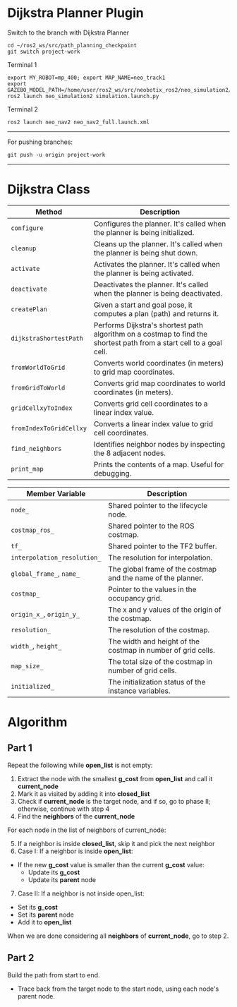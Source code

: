 # Dijkstra Planner Plugin

Switch to the branch with Dijkstra Planner

    cd ~/ros2_ws/src/path_planning_checkpoint
    git switch project-work

Terminal 1

    export MY_ROBOT=mp_400; export MAP_NAME=neo_track1
    export GAZEBO_MODEL_PATH=/home/user/ros2_ws/src/neobotix_ros2/neo_simulation2/models:/home/user/ros2_ws/src:/home/user/ros2_ws/src/neobotix_ros2
    ros2 launch neo_simulation2 simulation.launch.py

Terminal 2

    ros2 launch neo_nav2 neo_nav2_full.launch.xml


---
For pushing branches:
    
    git push -u origin project-work
---
# Dijkstra Class

| Method | Description |
| --- | --- |
| `configure` | Configures the planner. It's called when the planner is being initialized. |
| `cleanup` | Cleans up the planner. It's called when the planner is being shut down. |
| `activate` | Activates the planner. It's called when the planner is being activated. |
| `deactivate` | Deactivates the planner. It's called when the planner is being deactivated. |
| `createPlan` | Given a start and goal pose, it computes a plan (path) and returns it. |
| `dijkstraShortestPath` | Performs Dijkstra's shortest path algorithm on a costmap to find the shortest path from a start cell to a goal cell. |
| `fromWorldToGrid` | Converts world coordinates (in meters) to grid map coordinates. |
| `fromGridToWorld` | Converts grid map coordinates to world coordinates (in meters). |
| `gridCellxyToIndex` | Converts grid cell coordinates to a linear index value. |
| `fromIndexToGridCellxy` | Converts a linear index value to grid cell coordinates. |
| `find_neighbors` | Identifies neighbor nodes by inspecting the 8 adjacent nodes. |
| `print_map` | Prints the contents of a map. Useful for debugging. |


| Member Variable | Description |
| --- | --- |
| `node_` | Shared pointer to the lifecycle node. |
| `costmap_ros_` | Shared pointer to the ROS costmap. |
| `tf_` | Shared pointer to the TF2 buffer. |
| `interpolation_resolution_` | The resolution for interpolation. |
| `global_frame_`, `name_` | The global frame of the costmap and the name of the planner. |
| `costmap_` | Pointer to the values in the occupancy grid. |
| `origin_x_`, `origin_y_` | The x and y values of the origin of the costmap. |
| `resolution_` | The resolution of the costmap. |
| `width_`, `height_` | The width and height of the costmap in number of grid cells. |
| `map_size_` | The total size of the costmap in number of grid cells. |
| `initialized_` | The initialization status of the instance variables. |


# Algorithm
## Part 1
Repeat the following while **open_list** is not empty:

1. Extract the node with the smallest **g_cost** from **open_list** and call it **current_node**
2. Mark it as visited by adding it into **closed_list**
3. Check if **current_node** is the target node, and if so, go to phase II; otherwise, continue with step 4
4. Find the **neighbors** of the **current_node**

For each node in the list of neighbors of current_node:

5. If a neighbor is inside **closed_list**, skip it and pick the next neighbor
6. Case I: If a neighbor is inside **open_list**:
- If the new **g_cost** value is smaller than the current **g_cost** value:
  - Update its **g_cost**
  - Update its **parent** node
7. Case II: If a neighbor is not inside open_list:
- Set its **g_cost**
- Set its **parent** node
- Add it to **open_list**

When we are done considering all **neighbors** of **current_node**, go to step 2.

## Part 2
Build the path from start to end.
- Trace back from the target node to the start node, using each node's parent node.
